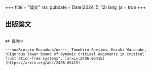 +++
title = "論文"
rss_pubdate = Date(2024, 5, 12)
lang_ja = true
+++

## 出版論文

~~~<u>Rintaro Masaoka</u>~~~, Tomohiro Soejima, Haruki Watanabe, "Quadratic dispersion relations in gapless frustration-free systems" [Phys. Rev. B 110, 195140](https://journals.aps.org/prb/abstract/10.1103/PhysRevB.110.195140), [arXiv:2406.06414](https://arxiv.org/abs/2406.06414)

## 査読中

~~~<u>Rintaro Masaoka</u>~~~, Tomohiro Soejima, Haruki Watanabe, "Rigorous lower bound of dynamic critical exponents in critical frustration-free systems", [arxiv:2406.06415](https://arxiv.org/abs/2406.06415)

